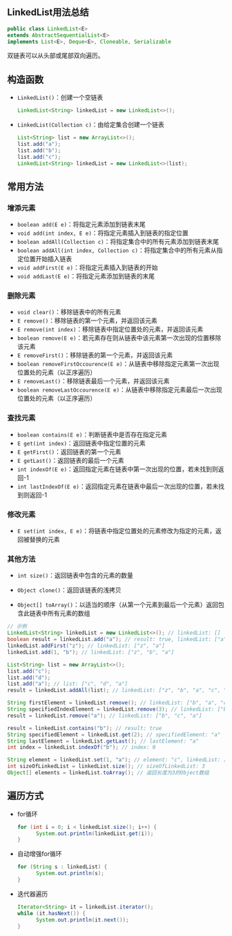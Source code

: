 ## LinkedList用法总结

```java
public class LinkedList<E>
extends AbstractSequentialList<E>
implements List<E>, Deque<E>, Cloneable, Serializable
```

双链表可以从头部或尾部双向遍历。

## 构造函数

- `LinkedList()`：创建一个空链表

  ```java
  LinkedList<String> linkedList = new LinkedList<>();
  ```

- `LinkedList(Collection c)`：由给定集合创建一个链表

  ```java
  List<String> list = new ArrayList<>();
  list.add("a");
  list.add("b");
  list.add("c");
  LinkedList<String> linkedList = new LinkedList<>(list);
  ```

## 常用方法

### 增添元素

- `boolean add(E e)`：将指定元素添加到链表末尾
- `void add(int index, E e)`：将指定元素插入到链表的指定位置
- `boolean addAll(Collection c)`：将指定集合中的所有元素添加到链表末尾
- `boolean addAll(int index, Collection c)`：将指定集合中的所有元素从指定位置开始插入链表
- `void addFirst(E e)`：将指定元素插入到链表的开始
- `void addLast(E e)`：将指定元素添加到链表的末尾

### 删除元素

- `void clear()`：移除链表中的所有元素
- `E remove()`：移除链表的第一个元素，并返回该元素
- `E remove(int index)`：移除链表中指定位置处的元素，并返回该元素
- `boolean remove(E e)`：若元素存在则从链表中该元素第一次出现的位置移除该元素
- `E removeFirst()`：移除链表的第一个元素，并返回该元素
- `boolean removeFirstOccourence(E e)`：从链表中移除指定元素第一次出现位置处的元素（以正序遍历）
- `E removeLast()`：移除链表最后一个元素，并返回该元素
- `boolean removeLastOccourence(E e)`：从链表中移除指定元素最后一次出现位置处的元素（以正序遍历）

### 查找元素

- `boolean contains(E e)`：判断链表中是否存在指定元素
- `E get(int index)`：返回链表中指定位置的元素
- `E getFirst()`：返回链表的第一个元素
- `E getLast()`：返回链表的最后一个元素
- `int indexOf(E e)`：返回指定元素在链表中第一次出现的位置，若未找到则返回-1
- `int lastIndexOf(E e)`：返回指定元素在链表中最后一次出现的位置，若未找到则返回-1

### 修改元素

- `E set(int index, E e)`：将链表中指定位置处的元素修改为指定的元素，返回被替换的元素

### 其他方法

- `int size()`：返回链表中包含的元素的数量

- `Object clone()`：返回该链表的浅拷贝
- `Object[] toArray()`：以适当的顺序（从第一个元素到最后一个元素）返回包含此链表中所有元素的数组

```java
// 示例
LinkedList<String> linkedList = new LinkedList<>(); // linkedList: []
boolean result = linkedList.add("a"); // result: true, linkedList: ["a"]
linkedList.addFirst("z"); // linkedList: ["z", "a"]
linkedList.add(1, "b"); // linkedList: ["z", "b", "a"]

List<String> list = new ArrayList<>();
list.add("c");
list.add("d");
list.add("a"); // list: ["c", "d", "a"]
result = linkedList.addAll(list); // linkedList: ["z", "b", "a", "c", "d", "a"]

String firstElement = linkedList.remove(); // linkedList: ["b", "a", "c", "d", "a"]
String specifiedIndexElement = linkedList.remove(3); // linkedList: ["b", "a", "c", "a"]
result = linkedList.remove("a"); // linkedList: ["b", "c", "a"]

result = linkedList.contains("b"); // result: true
String specifiedElement = linkedList.get(2); // specifiedElement: "a"
String lastElement = linkedList.getLast(); // lastElement: "a"
int index = linkedList.indexOf("b"); // index: 0

String element = linkedList.set(1, "a"); // element: "c", linkedList: ["b", "a", "a"]
int sizeOfLinkedList = linkedList.size(); // sizeOfLinkedList: 3
Object[] elements = linkedList.toArray(); // 返回长度为3的Object数组
```

## 遍历方式

- for循环

  ```java
  for (int i = 0; i < linkedList.size(); i++) {
  		System.out.println(linkedList.get(i));
  }
  ```

- 自动增强for循环

  ```java
  for (String s : linkedList) {
  		System.out.println(s);
  }
  ```

- 迭代器遍历

  ```java
  Iterator<String> it = linkedList.iterator();
  while (it.hasNext()) {
  		System.out.println(it.next());
  }
  ```

  